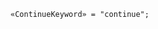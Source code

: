 <!-- This file is generated automatically by infrastructure scripts. Please don't edit by hand. -->

```{ .ebnf .slang-ebnf #ContinueKeyword }
«ContinueKeyword» = "continue";
```
